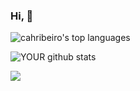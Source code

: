 ### Hi, 👋

<img src="https://github-readme-stats.vercel.app/api/top-langs/?username=cahribeiro&layout=compact&show_icons=true&theme=tokyonight" alt="cahribeiro's top languages" />

![YOUR github stats](https://github-readme-stats.vercel.app/api?username=cahribeiro&theme=tokyonight)

[<img src="https://img.shields.io/badge/linkedin-%230077B5.svg?&style=for-the-badge&logo=linkedin&logoColor=white" />](https://www.linkedin.com/in/ana-carolina-ribeiro-santos/)
